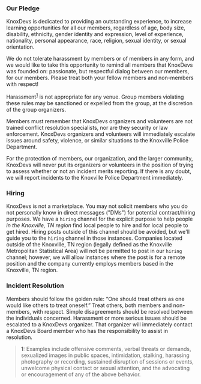 ### Our Pledge
KnoxDevs is dedicated to providing an outstanding experience, to increase learning opportunities for all our members, regardless of age, body size, disability, ethnicity, gender identity and expression, level of experience, nationality, personal appearance, race, religion, sexual identity, or sexual orientation.

We do not tolerate harassment by members or of members in any form, and we would like to take this opportunity to remind all members that KnoxDevs was founded on: passionate, but respectful dialog between our members, for our members. Please treat both your fellow members and non-members with respect!

Harassment<sup>[1](#fn1)</sup> is not appropriate for any venue. Group members violating these rules may be sanctioned or expelled from the group, at the discretion of the group organizers.

Members must remember that KnoxDevs organizers and volunteers are not trained conflict resolution specialists, nor are they security or law enforcement. KnoxDevs organizers and volunteers will immediately escalate issues around safety, violence, or similar situations to the Knoxville Police Department.

For the protection of members, our organization, and the larger community, KnoxDevs will never put its organizers or volunteers in the position of trying to assess whether or not an incident merits reporting. If there is any doubt, we will report incidents to the Knoxville Police Department immediately.

### Hiring

KnoxDevs is not a marketplace. You may not solicit members who you do not personally know in direct messages ("DMs") for potential contract/hiring purposes. We have a `hiring` channel for the explicit purpose to help people _in the Knoxville, TN region_ find local people to hire and for local people to get hired. Hiring posts outside of this channel should be avoided, but we'll guide you to the `hiring` channel in those instances. Companies located outside of the Knoxville, TN region (legally defined as the Knoxville Metropolitan Statistical Area) will not be permitted to post in our `hiring` channel; however, we will allow instances where the post is for a remote position and the company currently employs members based in the Knoxville, TN region.

### Incident Resolution
Members should follow the golden rule: “One should treat others as one would like others to treat oneself.” Treat others, both members and non-members, with respect. Simple disagreements should be resolved between the individuals concerned. Harassment or more serious issues should be escalated to a KnoxDevs organizer. That organizer will immediately contact a KnoxDevs Board member who has the responsibility to assist in resolution.

><a name="fn1">1</a>: Examples include offensive comments, verbal threats or demands, sexualized images in public spaces, intimidation, stalking, harassing photography or recording, sustained disruption of sessions or events, unwelcome physical contact or sexual attention, and the advocating or encouragement of any of the above behavior.
